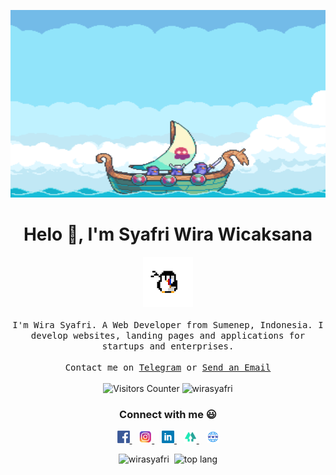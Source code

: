 <p align="center">
  <img src="https://raw.githubusercontent.com/wirasyafri/wirasyafri/master/image/ship.gif" width="1584px" height="300px">
 </p>

<h1 align="center">Helo 👋, I'm Syafri Wira Wicaksana</h1>

<p align="center">
  <img src="https://raw.githubusercontent.com/wirasyafri/wirasyafri/master/image/penguin.gif" width="80px">
  <br><br>
  <samp>
I'm Wira Syafri. A Web Developer from Sumenep, Indonesia. I  develop websites, landing pages and applications for startups and enterprises. 
     <br><br>Contact me on <a href="https://t.me/wirasyafri" target="_blank">Telegram</a> or <a href="mailto:wirasyafri@gmail.com" target="_blank">Send an Email</a>
  </samp>
<br><br>
    <img src="https://visitor-badge.glitch.me/badge?page_id=wirasyafri.wirasyafri" alt="Visitors Counter">
    <img src="https://komarev.com/ghpvc/?username=wirasyafri&label=Profile%20views&color=1abc9c&style=flat" alt="wirasyafri" />
</p>

<h3 align="center">Connect with me 😃</h3>

<p align="center">
  <a href="https://www.facebook.com/syafriwirawicaksana" target="_blank">
    <img height="20" src="https://raw.githubusercontent.com/wirasyafri/wirasyafri/master/image/fb.png" alt="Facebook link to profile" />
  </a>&nbsp;&nbsp;

  <a href="https://instagram.com/wrx.official/" target="_blank">
    <img height="20" src="https://raw.githubusercontent.com/wirasyafri/wirasyafri/master/image/ig.png" alt="Instagram link to profile" />
  </a>&nbsp;&nbsp;

  <a href="https://linkedin.com/in/syafri-wira-wicaksana-99a22b192" target="_blank">
    <img height="20" src="https://raw.githubusercontent.com/wirasyafri/wirasyafri/master/image/linked.png" alt="LinkedIn link to profile" />
  </a>&nbsp;&nbsp;

  <a href="https://linktr.ee/wirasyafri" target="_blank">
    <img height="20" src="https://raw.githubusercontent.com/wirasyafri/wirasyafri/master/image/linnktree.png" alt="Linktree link to profile" />
  </a>&nbsp;&nbsp;
  
<!--   <a href="https://medium.com/@rhmtin12" target="_blank">
    <img height="20" src="https://raw.githubusercontent.com/wirasyafri/wirasyafri/master/image/medium.png" alt="Medium link to profile" />
  </a>&nbsp;&nbsp; -->
  
  <a href="https://wirasyafri.me" target="_blank">
    <img height="20" src="https://raw.githubusercontent.com/wirasyafri/wirasyafri/master/image/www.jpg" alt="WWW link to profile" />
  </a>
</p>

<p align="center">
  <img src="https://github-readme-stats.vercel.app/api?username=wirasyafri&show_icons=true&theme=gotham" alt="wirasyafri" />&nbsp;
  <img src="https://github-readme-stats.vercel.app/api/top-langs/?username=wirasyafri&layout=compact&theme=gotham" alt="top lang" />
</p>
